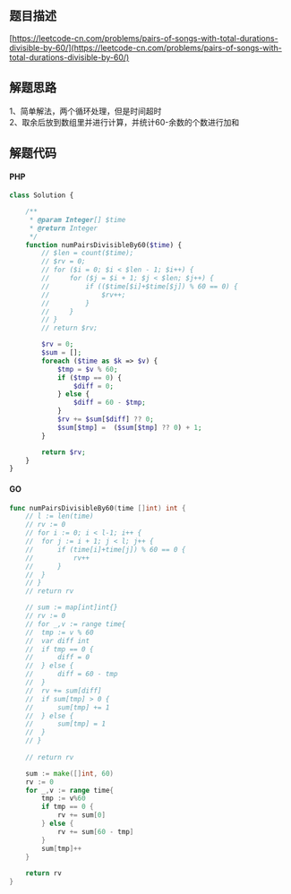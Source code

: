 ## 题目描述
[https://leetcode-cn.com/problems/pairs-of-songs-with-total-durations-divisible-by-60/](https://leetcode-cn.com/problems/pairs-of-songs-with-total-durations-divisible-by-60/)


## 解题思路
1、简单解法，两个循环处理，但是时间超时    
2、取余后放到数组里并进行计算，并统计60-余数的个数进行加和  
 
## 解题代码
#### PHP
```php
class Solution {

    /**
     * @param Integer[] $time
     * @return Integer
     */
    function numPairsDivisibleBy60($time) {
        // $len = count($time);
        // $rv = 0;
        // for ($i = 0; $i < $len - 1; $i++) {
        //     for ($j = $i + 1; $j < $len; $j++) {
        //         if (($time[$i]+$time[$j]) % 60 == 0) {
        //             $rv++;
        //         }
        //     }
        // }
        // return $rv;

        $rv = 0;
        $sum = [];
        foreach ($time as $k => $v) {
            $tmp = $v % 60;
            if ($tmp == 0) {
                $diff = 0;
            } else {
                $diff = 60 - $tmp;
            }
            $rv += $sum[$diff] ?? 0;
            $sum[$tmp] =  ($sum[$tmp] ?? 0) + 1;
        }

        return $rv;
    }
}
```

#### GO
```go
func numPairsDivisibleBy60(time []int) int {
    // l := len(time)
	// rv := 0
	// for i := 0; i < l-1; i++ {
	// 	for j := i + 1; j < l; j++ {
	// 		if (time[i]+time[j]) % 60 == 0 {
	// 			rv++
	// 		}
	// 	}
	// }
	// return rv

    // sum := map[int]int{}
	// rv := 0
	// for _,v := range time{
	// 	tmp := v % 60
	// 	var diff int
	// 	if tmp == 0 {
	// 		diff = 0
	// 	} else {
	// 		diff = 60 - tmp
	// 	}
	// 	rv += sum[diff]
	// 	if sum[tmp] > 0 {
	// 		sum[tmp] += 1
	// 	} else {
	// 		sum[tmp] = 1
	// 	}
	// }
	
	// return rv

    sum := make([]int, 60)
	rv := 0
	for _,v := range time{
		tmp := v%60
		if tmp == 0 {
			rv += sum[0]
		} else {
			rv += sum[60 - tmp]
		}
		sum[tmp]++
	}
	
	return rv
}
```